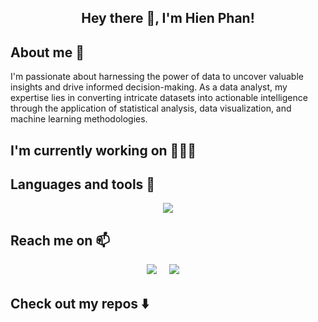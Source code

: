 <h2  align="center"> Hey there 👋, I'm Hien Phan!

<!--
**hienphan161/hienphan161** is a ✨ _special_ ✨ repository because its `README.md` (this file) appears on your GitHub profile.

Here are some ideas to get you started:

- 🔭 I’m currently working on ...
- 🌱 I’m currently learning ...
- 👯 I’m looking to collaborate on ...
- 🤔 I’m looking for help with ...
- 💬 Ask me about ...
- 📫 How to reach me: ...
- 😄 Pronouns: ...
- ⚡ Fun fact: ...
-->

## About me 🌱

I'm passionate about harnessing the power of data to uncover valuable insights and drive informed decision-making. As a data analyst, my expertise lies in converting intricate datasets into actionable intelligence through the application of statistical analysis, data visualization, and machine learning methodologies.

## I'm currently working on 🚴🏻‍♀



## Languages and tools 🔭
<p align="center">
  <a href="https://skillicons.dev">
    <img src="https://skillicons.dev/icons?i=py,kotlin,gcp,kubernetes,redis,docker,kafka,grafana,postman" />
  </a>
</p>

## Reach me on 📫
<p align="center">
  <a target="_blank"href="https://www.linkedin.com/in/hienphan160198/"><img src="https://img.shields.io/badge/linkedin-%230077B5.svg?&style=for-the-badge&logo=linkedin&logoColor=white" /></a>&nbsp;&nbsp;&nbsp;&nbsp;
  <a href="mailto:hien.phantt161@gmail.com?subject=Hello%20Ileri,%20From%20Github"><img src="https://img.shields.io/badge/gmail-%23D14836.svg?&style=for-the-badge&logo=gmail&logoColor=white" /></a>&nbsp;&nbsp;&nbsp;&nbsp;
</p>

## Check out my repos ⬇️
